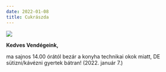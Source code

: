 ```yaml
---
date: 2022-01-08
title: Cukrászda
---
```

![](/images/tranzit-sutemeny-web.jpg)

**Kedves Vendégeink,**

ma sajnos 14.00 órától bezár a konyha technikai okok miatt, DE sütizni/kávézni gyertek bátran! (2022. január 7.)